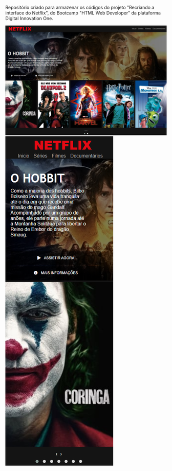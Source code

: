 Repositório criado para armazenar os códigos do projeto "Recriando a interface do Netflix", do Bootcamp "HTML Web Developer" da plataforma Digital Innovation One.

<img src="/img/Print1.png" alt="Print de Tela 1"/>
<img src="/img/Print2.png" alt="Print de Tela 2"/>
